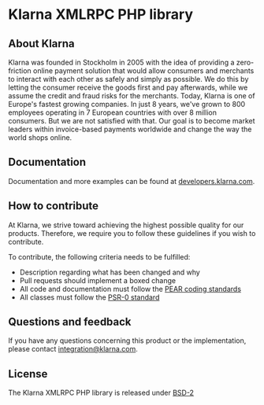 # Klarna XMLRPC PHP library

## About Klarna
Klarna was founded in Stockholm in 2005 with the idea of providing a
zero-friction online payment solution that would allow consumers and merchants
to interact with each other as safely and simply as possible. We do this by
letting the consumer receive the goods first and pay afterwards, while we assume
the credit and fraud risks for the merchants. Today, Klarna is one of Europe's
fastest growing companies. In just 8 years, we've grown to 800 employees
operating in 7 European countries with over 8 million consumers. But we are not
satisfied with that. Our goal is to become market leaders within invoice-based
payments worldwide and change the way the world shops online.

## Documentation
Documentation and more examples can be found at
[developers.klarna.com](https://developers.klarna.com).

## How to contribute
At Klarna, we strive toward achieving the highest possible quality for our
products. Therefore, we require you to follow these guidelines if you wish
to contribute.

To contribute, the following criteria needs to be fulfilled:
* Description regarding what has been changed and why
* Pull requests should implement a boxed change
* All code and documentation must follow the
[PEAR coding standards](http://pear.php.net/manual/en/standards.php)
* All classes must follow the [PSR-0 standard](https://github.com/php-fig/fig-standards/blob/master/accepted/PSR-0.md)

## Questions and feedback
If you have any questions concerning this product or the implementation,
please contact [integration@klarna.com](mailto:integration@klarna.com).

## License
The Klarna XMLRPC PHP library is released under [BSD-2](http://opensource.org/licenses/BSD-2-Clause)
